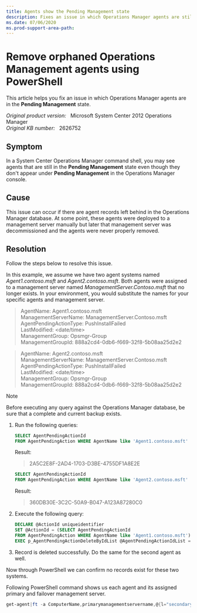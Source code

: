 ```yaml
---
title: Agents show the Pending Management state
description: Fixes an issue in which Operations Manager agents are still in the Pending Management state even though they don't appear under Pending Management in the Operations Manager console.
ms.date: 07/06/2020
ms.prod-support-area-path:
---
```

# Remove orphaned Operations Management agents using PowerShell

This article helps you fix an issue in which Operations Manager agents are in the **Pending Management** state.

_Original product version:_ &nbsp; Microsoft System Center 2012 Operations Manager  
_Original KB number:_ &nbsp; 2626752

## Symptom

In a System Center Operations Manager command shell, you may see agents that are still in the **Pending Management** state even though they don't appear under **Pending Management** in the Operations Manager console.

## Cause

This issue can occur if there are agent records left behind in the Operations Manager database. At some point, these agents were deployed to a management server manually but later that management server was decommissioned and the agents were never properly removed.

## Resolution

Follow the steps below to resolve this issue.

In this example, we assume we have two agent systems named *Agent1.contoso.msft* and *Agent2.contoso.msft*. Both agents were assigned to a management server named *ManagementServer.Contoso.msft* that no longer exists. In your environment, you would substitute the names for your specific agents and management server.

> AgentName: Agent1.contoso.msft  
> ManagementServerName: ManagementServer.Contoso.msft  
> AgentPendingActionType: PushInstallFailed  
> LastModified: \<date/time>  
> ManagementGroup: Opsmgr-Group  
> ManagementGroupId: 888a2cd4-0db6-f669-32f8-5b08aa25d2e2

> AgentName: Agent2.contoso.msft  
> ManagementServerName: ManagementServer.Contoso.msft  
> AgentPendingActionType: PushInstallFailed  
> LastModified: \<date/time>  
> ManagementGroup: Opsmgr-Group  
> ManagementGroupId: 888a2cd4-0db6-f669-32f8-5b08aa25d2e2

> [!NOTE]
> Before executing any query against the Operations Manager database, be sure that a complete and current backup exists.

1. Run the following queries:

   ```sql
   SELECT AgentPendingActionId
   FROM AgentPendingAction WHERE AgentName like 'Agent1.contoso.msft'
   ```

   Result:

   > 2A5C2E8F-2AD4-1703-D3BE-4755DF1A8E2E

   ```sql
   SELECT AgentPendingActionId
   FROM AgentPendingAction WHERE AgentName like 'Agent2.contoso.msft'
   ```

   Result:

   > 360DB30E-3C2C-50A9-B047-A123A87280C0

2. Execute the following query:

   ```sql
   DECLARE @ActionId uniqueidentifier
   SET @ActionId = (SELECT AgentPendingActionId
   FROM AgentPendingAction WHERE AgentName like 'Agent1.contoso.msft')
   EXEC p_AgentPendingActionDeleteByIdList @AgentPendingActionIdList = @ActionId
   ```

3. Record is deleted successfully. Do the same for the second agent as well.

Now through PowerShell we can confirm no records exist for these two systems.

Following PowerShell command shows us each agent and its assigned primary and failover management server.

```powershell
get-agent|ft -a ComputerName,primarymanagementservername,@{l="secondary";e={$_.getfailovermanagementservers()|foreach{$_.name }} }
```
